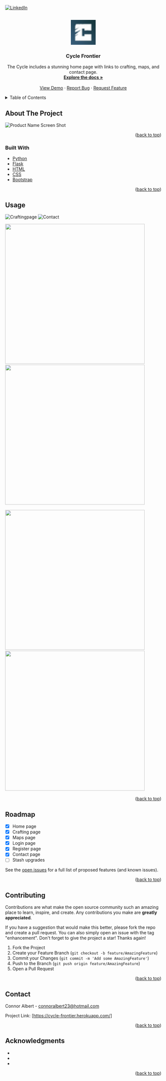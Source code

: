 <div id="top"></div>

[![LinkedIn][linkedin-shield]][linkedin-url]



<!-- PROJECT LOGO -->
<br />
<div align="center">
  <a href="https://github.com/ConnorAlbert/CycleFrontier">
    <img src="cycle/static/images/favicon.ico" alt="Logo" width="80" height="80">
  </a>

<h3 align="center">Cycle Frontier</h3>

  <p align="center">
    The Cycle includes a stunning home page with links to crafting, maps, and contact page.
    <br />
    <a href="https://github.com/ConnorAlbert/CycleFrontier"><strong>Explore the docs »</strong></a>
    <br />
    <br />
    <a href="https://github.com/github_username/repo_name">View Demo</a>
    ·
    <a href="https://github.com/ConnorAlbert/CycleFrontier/issues">Report Bug</a>
    ·
    <a href="https://github.com/ConnorAlbert/CycleFrontier/issues">Request Feature</a>
  </p>
</div>



<!-- TABLE OF CONTENTS -->
<details>
  <summary>Table of Contents</summary>
  <ol>
    <li>
      <a href="#about-the-project">About The Project</a>
      <ul>
        <li><a href="#built-with">Built With</a></li>
      </ul>
    </li>
    <li>
      <a href="#getting-started">Getting Started</a>
      <ul>
        <li><a href="#prerequisites">Prerequisites</a></li>
        <li><a href="#installation">Installation</a></li>
      </ul>
    </li>
    <li><a href="#usage">Usage</a></li>
    <li><a href="#roadmap">Roadmap</a></li>
    <li><a href="#contributing">Contributing</a></li>
    <li><a href="#license">License</a></li>
    <li><a href="#contact">Contact</a></li>
    <li><a href="#acknowledgments">Acknowledgments</a></li>
  </ol>
</details>



<!-- ABOUT THE PROJECT -->
## About The Project

![Product Name Screen Shot](https://user-images.githubusercontent.com/92011318/169638262-d4ded874-5088-4b95-a171-38500a025d98.png)

<p align="right">(<a href="#top">back to top</a>)</p>



### Built With

* [Python](https://www.python.org/)
* [Flask](https://flask.palletsprojects.com/en/2.1.x/)
* [HTML](https://devdocs.io/html/)
* [CSS](https://devdocs.io/css/)
* [Bootstrap](https://getbootstrap.com)

<p align="right">(<a href="#top">back to top</a>)</p>

<!-- USAGE EXAMPLES -->
## Usage
![Craftingpage](https://user-images.githubusercontent.com/92011318/169638791-91942671-9659-45f3-96ac-0c0bdff53fad.png)
![Contact](https://user-images.githubusercontent.com/92011318/169639291-9e9d5d38-0977-4461-b0a1-e45014e9ab94.png)

<p float="left">
  <img src="https://user-images.githubusercontent.com/92011318/169638801-81fb3c87-fc2c-427e-adc9-d4cf1ff49292.png" width="450" height="450" />
  <img src="https://user-images.githubusercontent.com/92011318/169638796-601394df-0754-4102-a9c3-cde0cc349464.png" width="450" height="450" /> 
</p>
<p float="left">
  <img src="https://user-images.githubusercontent.com/92011318/169639071-3e17a107-fe47-4132-b4d4-845e24327371.png" width="450" height="450" />
  <img src="https://user-images.githubusercontent.com/92011318/169639073-b1290b81-2977-466c-95bc-18f30990ba17.png" width="450" height="450" /> 
</p>





<p align="right">(<a href="#top">back to top</a>)</p>



<!-- ROADMAP -->
## Roadmap

* [x] Home page
* [x] Crafting page
* [x] Maps page
* [x] Login page
* [x] Register page
* [x] Contact page
* [ ] Stash upgrades

See the [open issues](https://github.com/ConnorAlbert/CycleFrontier/issues) for a full list of proposed features (and known issues).

<p align="right">(<a href="#top">back to top</a>)</p>



<!-- CONTRIBUTING -->
## Contributing

Contributions are what make the open source community such an amazing place to learn, inspire, and create. Any contributions you make are **greatly appreciated**.

If you have a suggestion that would make this better, please fork the repo and create a pull request. You can also simply open an issue with the tag "enhancement".
Don't forget to give the project a star! Thanks again!

1. Fork the Project
2. Create your Feature Branch (`git checkout -b feature/AmazingFeature`)
3. Commit your Changes (`git commit -m 'Add some AmazingFeature'`)
4. Push to the Branch (`git push origin feature/AmazingFeature`)
5. Open a Pull Request

<p align="right">(<a href="#top">back to top</a>)</p>


<!-- CONTACT -->
## Contact

Connor Albert - connoralbert23@hotmail.com

Project Link: [https://cycle-frontier.herokuapp.com/]

<p align="right">(<a href="#top">back to top</a>)</p>



<!-- ACKNOWLEDGMENTS -->
## Acknowledgments

* []()
* []()
* []()

<p align="right">(<a href="#top">back to top</a>)</p>



<!-- MARKDOWN LINKS & IMAGES -->
<!-- https://www.markdownguide.org/basic-syntax/#reference-style-links -->
[contributors-shield]: https://img.shields.io/github/contributors/github_username/repo_name.svg?style=for-the-badge
[contributors-url]: https://github.com/github_username/repo_name/graphs/contributors
[forks-shield]: https://img.shields.io/github/forks/github_username/repo_name.svg?style=for-the-badge
[forks-url]: https://github.com/github_username/repo_name/network/members
[stars-shield]: https://img.shields.io/github/stars/github_username/repo_name.svg?style=for-the-badge
[stars-url]: https://github.com/github_username/repo_name/stargazers
[issues-shield]: https://img.shields.io/github/issues/github_username/repo_name.svg?style=for-the-badge
[issues-url]: https://github.com/github_username/repo_name/issues
[license-shield]: https://img.shields.io/github/license/github_username/repo_name.svg?style=for-the-badge
[license-url]: https://github.com/github_username/repo_name/blob/master/LICENSE.txt
[linkedin-shield]: https://img.shields.io/badge/-LinkedIn-black.svg?style=for-the-badge&logo=linkedin&colorB=555
[linkedin-url]: https://linkedin.com/in/linkedin_username
[product-screenshot]: images/screenshot.png
